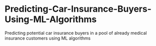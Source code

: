 # Predicting-Car-Insurance-Buyers-Using-ML-Algorithms
Predicting potential car insurance buyers in a pool of already medical insurance customers using ML algorithms
